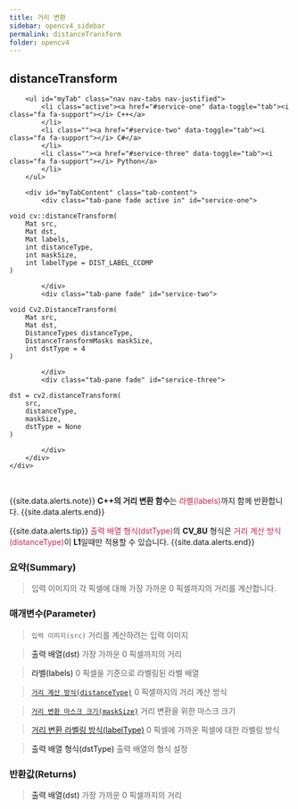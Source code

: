 ```yaml
---
title: 거리 변환
sidebar: opencv4_sidebar
permalink: distanceTransform
folder: opencv4
---
```


<div class="row">
    <div class="col-lg-12">
        <h2 class="page-header">distanceTransform</h2>
    </div>
    <div class="col-lg-12">

        <ul id="myTab" class="nav nav-tabs nav-justified">
            <li class="active"><a href="#service-one" data-toggle="tab"><i class="fa fa-support"></i> C++</a>
            </li>
            <li class=""><a href="#service-two" data-toggle="tab"><i class="fa fa-support"></i> C#</a>
            </li>
            <li class=""><a href="#service-three" data-toggle="tab"><i class="fa fa-support"></i> Python</a>
            </li>
        </ul>

        <div id="myTabContent" class="tab-content">
            <div class="tab-pane fade active in" id="service-one">
<pre class="prettyprint"><code class="language-cpp">void cv::distanceTransform(
    Mat src,
    Mat dst,
    Mat labels,
    int distanceType,
    int maskSize,
    int labelType = DIST_LABEL_CCOMP
)</code></pre>
            </div>
            <div class="tab-pane fade" id="service-two">
<pre class="prettyprint"><code class="language-cs">void Cv2.DistanceTransform(
    Mat src,
    Mat dst,
    DistanceTypes distanceType,
    DistanceTransformMasks maskSize,
    int dstType = 4
)</code></pre>
            </div>
            <div class="tab-pane fade" id="service-three">
<pre class="prettyprint"><code class="language-py">dst = cv2.distanceTransform(
    src,
    distanceType,
    maskSize,
    dstType = None
)</code></pre>
            </div>
        </div>
    </div>
</div>

<br>

{{site.data.alerts.note}}
<b>C++의 거리 변환 함수</b>는 <font color="#c7254e">라벨(labels)</font>까지 함께 반환합니다.
{{site.data.alerts.end}}

{{site.data.alerts.tip}}
<font color="#c7254e">출력 배열 형식(dstType)</font>의 <b>CV_8U</b> 형식은 <font color="#c7254e">거리 계산 방식(distanceType)</font>이 <b>L1</b>일때만 적용할 수 있습니다.
{{site.data.alerts.end}}

### 요약(Summary)

> 입력 이미지의 각 픽셀에 대해 가장 가까운 0 픽셀까지의 거리를 계산합니다.

### 매개변수(Parameter)

> `입력 이미지(src)` 거리를 계산하려는 입력 이미지

> <a data-toggle="tooltip" data-original-title="{{site.data.glossary.only_C_CS}}">출력 배열(dst)</a> 가장 가까운 0 픽셀까지의 거리
 
> <a data-toggle="tooltip" data-original-title="{{site.data.glossary.only_C}}">라벨(labels)</a> 0 픽셀을 기준으로 라벨링된 라벨 배열

> [`거리 계산 방식(distanceType)`](DistanceTypes) 0 픽셀까지의 거리 계산 방식

> [`거리 변환 마스크 크기(maskSize)`](DistanceTransformMasks) 거리 변환을 위한 마스크 크기

> <a data-toggle="tooltip" data-original-title="{{site.data.glossary.only_C}}" href = "DistanceTransformLabelTypes" style="cursor: revert;">거리 변환 라벨링 방식(labelType)</a> 0 픽셀에 가까운 픽셀에 대한 라벨링 방식

> <a data-toggle="tooltip" data-original-title="{{site.data.glossary.only_CS_Python}}">출력 배열 형식(dstType)</a> 출력 배열의 형식 설정

### 반환값(Returns)

> <a data-toggle="tooltip" data-original-title="{{site.data.glossary.only_Python}}">출력 배열(dst)</a> 가장 가까운 0 픽셀까지의 거리
